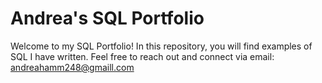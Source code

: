 # Andrea's SQL Portfolio
Welcome to my SQL Portfolio! In this repository, you will find examples of SQL I have written. Feel free to reach out and connect via email: andreahamm248@gmaill.com
